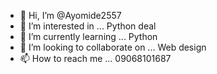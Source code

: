 - 👋 Hi, I’m @Ayomide2557
- 👀 I’m interested in ... Python deal
- 🌱 I’m currently learning ... Python
- 💞️ I’m looking to collaborate on ... Web design
- 📫 How to reach me ... 09068101687

<!---
Ayomide2557/Ayomide2557 is a ✨ special ✨ repository because its `README.md` (this file) appears on your GitHub profile.
You can click the Preview link to take a look at your changes.
--->
